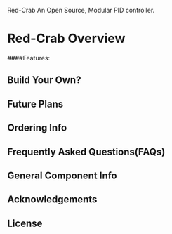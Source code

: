  Red-Crab
An Open Source, Modular PID controller.

# Red-Crab Overview
####Features:

## Build Your Own?
## Future Plans
## Ordering Info

## Frequently Asked Questions(FAQs)
## General Component Info

## Acknowledgements

## License


